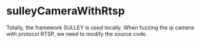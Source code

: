 # sulleyCameraWithRtsp
Totally, the framework SULLEY is used locally. When fuzzing the ip camera with protocol RTSP, we need to modify the source code.
